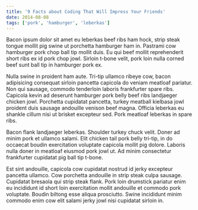 ```yaml
---
title: '9 Facts about Coding That Will Impress Your Friends'
date: 2014-08-08
tags: ['pork', 'hamburger', 'leberkas']
---
```


Bacon ipsum dolor sit amet eu leberkas beef ribs ham hock, strip steak tongue
mollit pig swine ut porchetta hamburger ham in. Pastrami cow hamburger pork chop
ball tip mollit duis. Eu qui beef mollit reprehenderit short ribs ex id pork
chop jowl. Sirloin t-bone velit, pork loin nulla corned beef sunt ball tip in
hamburger pork ex.

Nulla swine in proident ham aute. Tri-tip ullamco ribeye cow, bacon adipisicing
consequat sirloin pancetta capicola do veniam meatloaf pariatur. Non qui
sausage, commodo tenderloin laboris frankfurter spare ribs. Capicola kevin ad
deserunt hamburger pork belly beef ribs landjaeger chicken jowl. Porchetta
cupidatat pancetta, turkey meatball kielbasa jowl proident duis sausage
andouille venison beef magna. Officia leberkas eu shankle cillum nisi ut brisket
excepteur sed. Pork meatloaf leberkas in spare ribs.

Bacon flank landjaeger leberkas. Shoulder turkey chuck velit. Doner ad minim
pork et ullamco salami. Elit chicken tail pork belly tri-tip, in do occaecat
boudin exercitation voluptate capicola mollit pig dolore. Laboris nulla doner in
meatloaf eiusmod pork jowl ut. Ad minim consectetur frankfurter cupidatat pig
ball tip t-bone.

Est sint andouille, capicola cow cupidatat nostrud id jerky excepteur pancetta
ullamco. Cow porchetta andouille in strip steak culpa sausage. Cupidatat
bresaola qui strip steak flank. Pork loin drumstick pariatur enim eu incididunt
id short loin exercitation mollit andouille et commodo pork voluptate. Boudin
biltong esse aliqua prosciutto. Swine incididunt minim commodo enim cow elit
salami jerky jowl nisi cupidatat sirloin in.
